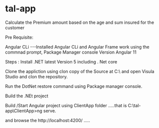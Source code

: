 # tal-app

Calculate the Premium amount based on the age and sum insured for the customer


Pre Requisite:

Angular CLi ---Installed Angular CLi and Angular Frame work using the commnad prompt, Package Manager console
Version Angular 11


Steps :
Install .NET latest Version 5 including . Net core 


Clone the appliction using clon copy of the Source at C:\ and open Visula Studio and clon the repository.

Run the DotNet restore command using Package manager console.

Build the .NEt project 

Build /Start Angular project using ClientApp folder .....that is C:\tal-app\ClientApp>ng serve.

and browse the http://localhost:4200/  .....
